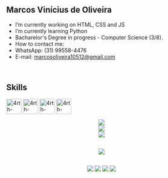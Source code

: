 ## Marcos Vinícius de Oliveira

- I’m currently working on HTML, CSS and JS
- I’m currently learning Python
- Bacharelor's Degree in progress - Computer Science (3/8).
- How to contact me:
- WhatsApp: (31) 99558-4476
- E-mail: marcosoliveira10512@gmail.com
  
<div style="display: inline_block"><br>
  <h2>Skills</h2>
    <img align="center" alt="4rth-CSS" height="40" width="40" src="https://cdn.jsdelivr.net/gh/devicons/devicon/icons/html5/html5-original.svg">
    <img align="center" alt="4rth-CSS" height="40" width="40" src="https://cdn.jsdelivr.net/gh/devicons/devicon/icons/css3/css3-original.svg">
    <img align="center" alt="4rth-CSS" height="40" width="40" src="https://cdn.jsdelivr.net/gh/devicons/devicon/icons/javascript/javascript-original.svg">
    <img align="center" alt="4rth-CSS" height="40" width="40" src="https://cdn.jsdelivr.net/gh/devicons/devicon/icons/python/python-original.svg">
</div>

<div align="center">

![](https://github-readme-stats.vercel.app/api?username=M4rcosVO&theme=midnight-purple&hide_border=true&include_all_commits=false&count_private=false)<br/>
![](https://github-readme-streak-stats.herokuapp.com/?user=M4rcosVO&theme=midnight-purple&hide_border=true)<br/>
![](https://github-readme-stats.vercel.app/api/top-langs/?username=M4rcosVO&theme=midnight-purple&hide_border=true&include_all_commits=false&count_private=false&layout=compact)
    
  ##
![](https://github-profile-trophy.vercel.app/?username=M4rcosVO&theme=dark&no-frame=true&no-bg=true&margin-w=4)
  ##
    
   <div>
  <a href = "https://github.com/M4rcosVO"><img src="https://img.shields.io/badge/GitHub-100000?style=for-the-badge&logo=github&logoColor=white" target="_blank"></a>
  <a href="https://www.linkedin.com/in/marcos-vinícius-oliveira-a67402234/" target="_blank"><img src="https://img.shields.io/badge/-LinkedIn-%230077B5?style=for-the-badge&logo=linkedin&logoColor=white" target="_blank"></a>
  <a href = "mailto:marcosoliveira10512@gmail.com"><img src="https://img.shields.io/badge/-Gmail-%23333?style=for-the-badge&logo=gmail&logoColor=white" target="_blank"></a>
  <a href = "https://twitter.com/MarcosO70497606"><img src="https://img.shields.io/badge/Twitter-1DA1F2?style=for-the-badge&logo=twitter&logoColor=white" target="_blank"></a>
    </div>
